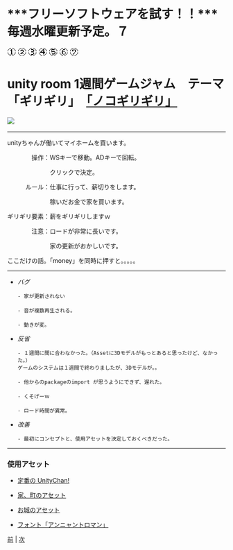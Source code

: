 # ***フリーソフトウェアを試す！！***毎週水曜更新予定。７

[![](https://raw.githubusercontent.com/175B005/direction_rink/master/d1.png)](https://github.com/175B005/weekreport)  [![](https://raw.githubusercontent.com/175B005/direction_rink/master/d2.png)](https://github.com/175B005/weekreport2)  [![](https://raw.githubusercontent.com/175B005/direction_rink/master/d3.png)](https://github.com/175B005/weekreport3)  [![](https://raw.githubusercontent.com/175B005/direction_rink/master/d4.png)](https://github.com/175B005/weekreport4)  [![](https://raw.githubusercontent.com/175B005/direction_rink/master/d5.png)](https://github.com/175B005/weekreport5)  [![](https://raw.githubusercontent.com/175B005/direction_rink/master/d6.png)](https://github.com/175B005/weekreport6)  [![](https://raw.githubusercontent.com/175B005/direction_rink/master/d7.png)](https://github.com/175B005/weekreport7)

# unity room 1週間ゲームジャム　テーマ「ギリギリ」　**[「ノコギリギリ」](https://unityroom.com/games/nokogirigiri)**

[![](https://github.com/175B005/weekreport7/blob/master/scr.gif)](https://unityroom.com/games/nokogirigiri)

---

unityちゃんが働いてマイホームを買います。

　　　　操作：WSキーで移動。ADキーで回転。
    
　　　　　　　クリックで決定。
       
　　　ルール：仕事に行って、薪切りをします。
   
　　　　　　　稼いだお金で家を買います。
       
ギリギリ要素：薪をギリギリしますｗ

　　　　注意：ロードが非常に長いです。
    
　　　　　　　家の更新がおかしいです。

ここだけの話。「money」を同時に押すと。。。。。

---

- *バグ*

      - 家が更新されない
      
      - 音が複数再生される。
      
      - 動きが変。
      
- *反省*

      - １週間に間に合わなかった。（Assetに3Dモデルがもっとあると思ったけど、なかった。）
      ゲームのシステムは１週間で終わりましたが、3Dモデルが。。
      
      - 他からのpackageのimport が思うようにできず、遅れた。
      
      - くそげーｗ
      
      - ロード時間が異常。

- *改善*

      - 最初にコンセプトと、使用アセットを決定しておくべきだった。

---

### 使用アセット

- [定番の UnityChan!](http://unity-chan.com/)

- [家、町のアセット](https://assetstore.unity.com/packages/3d/environments/fantasy/mega-fantasy-props-pack-87811)

- [お城のアセット](https://assetstore.unity.com/packages/3d/environments/fantasy/castle-supply-lite-23699)

- [フォント「アンニャントロマン」](https://fontbear.net/annyantoroman/)






[前](https://github.com/175B005/weekreport6) | [次](https://github.com/175B005/weekreport8)
